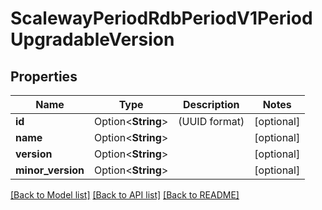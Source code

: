 # ScalewayPeriodRdbPeriodV1PeriodUpgradableVersion

## Properties

Name | Type | Description | Notes
------------ | ------------- | ------------- | -------------
**id** | Option<**String**> | (UUID format) | [optional]
**name** | Option<**String**> |  | [optional]
**version** | Option<**String**> |  | [optional]
**minor_version** | Option<**String**> |  | [optional]

[[Back to Model list]](../README.md#documentation-for-models) [[Back to API list]](../README.md#documentation-for-api-endpoints) [[Back to README]](../README.md)


